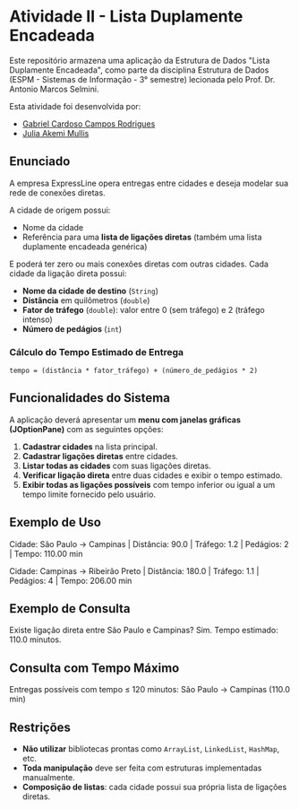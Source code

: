 # Atividade II - Lista Duplamente Encadeada

Este repositório armazena uma aplicação da Estrutura de Dados "Lista Duplamente Encadeada", como parte da disciplina Estrutura de Dados (ESPM - Sistemas de Informação - 3° semestre) lecionada pelo Prof. Dr. Antonio Marcos Selmini.

Esta atividade foi desenvolvida por:

- [Gabriel Cardoso Campos Rodrigues](https://github.com/gabrielccr-555)
- [Julia Akemi Mullis](https://github.com/akemi-m)

## Enunciado

A empresa ExpressLine opera entregas entre cidades e deseja modelar sua rede de conexões diretas.

A cidade de origem possui:

- Nome da cidade
- Referência para uma **lista de ligações diretas** (também uma lista duplamente encadeada genérica)

E poderá ter zero ou mais conexões diretas com outras cidades. Cada cidade da ligação direta possui:

- **Nome da cidade de destino** (`String`)
- **Distância** em quilômetros (`double`)
- **Fator de tráfego** (`double`): valor entre 0 (sem tráfego) e 2 (tráfego intenso)
- **Número de pedágios** (`int`)

### Cálculo do Tempo Estimado de Entrega

`tempo = (distância * fator_tráfego) + (número_de_pedágios * 2)`

## Funcionalidades do Sistema

A aplicação deverá apresentar um **menu com janelas gráficas (JOptionPane)** com as seguintes opções:

1. **Cadastrar cidades** na lista principal.
2. **Cadastrar ligações diretas** entre cidades.
3. **Listar todas as cidades** com suas ligações diretas.
4. **Verificar ligação direta** entre duas cidades e exibir o tempo estimado.
5. **Exibir todas as ligações possíveis** com tempo inferior ou igual a um tempo limite fornecido pelo usuário.

## Exemplo de Uso

Cidade: São Paulo → Campinas | Distância: 90.0 | Tráfego: 1.2 | Pedágios: 2 | Tempo: 110.00 min

Cidade: Campinas → Ribeirão Preto | Distância: 180.0 | Tráfego: 1.1 | Pedágios: 4 | Tempo: 206.00 min

## Exemplo de Consulta

Existe ligação direta entre São Paulo e Campinas? Sim. Tempo estimado: 110.0 minutos.

## Consulta com Tempo Máximo

Entregas possíveis com tempo ≤ 120 minutos: São Paulo → Campinas (110.0 min)

## Restrições

- **Não utilizar** bibliotecas prontas como `ArrayList`, `LinkedList`, `HashMap`, etc.
- **Toda manipulação** deve ser feita com estruturas implementadas manualmente.
- **Composição de listas**: cada cidade possui sua própria lista de ligações diretas.
